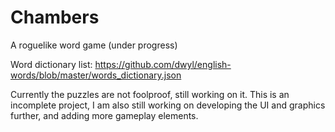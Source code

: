 # Chambers
A roguelike word game (under progress)

Word dictionary list: https://github.com/dwyl/english-words/blob/master/words_dictionary.json

Currently the puzzles are not foolproof, still working on it. This is an incomplete project, I am also still working on developing the UI and graphics further, and adding more gameplay elements.
